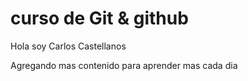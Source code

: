 # curso de Git & github

Hola soy Carlos Castellanos

Agregando mas contenido para aprender mas cada dia